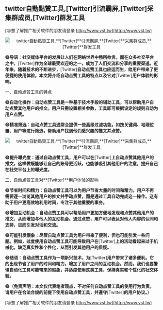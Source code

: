 ## **twitter自動點贊工具,**[Twitter]**引流霸屏,**[Twitter]**采集群成员,**[Twitter]**群发工具**

[😍想了解推广相关软件的朋友请登录 http://www.vst.tw](http://www.vst.tw)

 <center><img src="https://vst.tw/MP4/tuiguang/png/6.png" alt="twitter自動點贊工具,**[Twitter]**引流霸屏,**[Twitter]**采集群成员,**[Twitter]**群发工具"></center>

**😄导语：社交媒体平台的发展让人们在网络世界中畅所欲言。而在众多社交平台之中，**[Twitter]**作为全球最受欢迎的之一，成为了人们交流和分享的重要渠道。近年来，随着技术的不断进步，**[Twitter]**自动点赞工具也应运而生，给用户带来了更便捷的使用体验。本文将介绍自动点赞工具的特点以及它对**[Twitter]**用户体验的影响。**

一、自动点赞工具的特点

**😄自动化操作：自动点赞工具是一种基于技术手段的辅助工具，可以帮助用户自动点赞其他用户的推文。用户只需设置相关参数，工具即可根据设定的规则自动为用户点赞。**

**😄精准筛选：自动点赞工具通常会提供一些高级过滤功能，如按关键词、地理位置、用户等进行筛选，帮助用户找到他们感兴趣的推文并点赞。**

 <center><img src="https://vst.tw/MP4/tuiguang/png/2.png" alt="twitter自動點贊工具,**[Twitter]**引流霸屏,**[Twitter]**采集群成员,**[Twitter]**群发工具"></center>

**😄提升曝光度：通过自动点赞工具，用户可以在**[Twitter]**上自动点赞其他用户的推文，这样做既能够让自己的账号更活跃，也能够吸引其他用户的注意，提升自己在社交平台上的曝光度。**

二、自动点赞工具对**[Twitter]**用户体验的影响

**😄节省时间和精力：自动点赞工具可以为用户节省大量的时间和精力。用户不再需要逐一浏览其他用户的推文并手动点赞，而是通过工具自动完成这一操作。这有助于用户更高效地利用时间，专注于其他重要的事务。**

**😄增加互动机会：自动点赞工具可以帮助用户更加方便地发现和点赞其他用户的推文，从而增加与他人的互动机会。通过点赞，用户可以表达对他人内容的认同和支持，进而引发对话和交流。**

**😄可能引发假象：尽管自动点赞工具为用户带来了便利，但也可能引发一些问题。例如，过度使用自动点赞工具可能导致用户在**[Twitter]**上的活动看起来过于机械化，缺乏真实性和个性化，从而引发其他用户的质疑。**

**😄结语：自动点赞工具作为一项新兴技术，为**[Twitter]**用户带来了诸多便利。它的出现节省了用户的时间和精力，增加了用户之间的互动机会。然而，我们也要警惕自动化工具可能带来的假象，并适度使用这类工具，保持真实和个性化的社交体验。**

**😄（免责声明：本文仅代表笔者观点，不对任何自动点赞工具的使用行为负责。请用户在合法合规的前提下使用自动点赞工具，并遵守**[Twitter]**的用户协议。）**

[😍想了解推广相关软件的朋友请登录 http://www.vst.tw](http://www.vst.tw)



